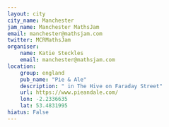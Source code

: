 ```yaml
---
layout: city                                           
city_name: Manchester                                                               
jam_name: Manchester MathsJam
email: manchester@mathsjam.com
twitter: MCRMathsJam
organiser:
    name: Katie Steckles
    email: manchester@mathsjam.com
location:
    group: england
    pub_name: "Pie & Ale"
    description: " in The Hive on Faraday Street"
    url: https://www.pieandale.com/
    lon: -2.2336635
    lat: 53.4831995
hiatus: False
---
```


